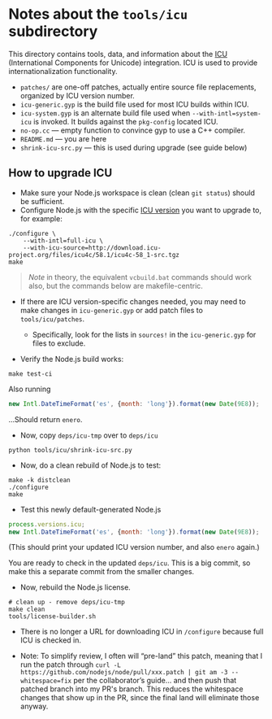 # Notes about the `tools/icu` subdirectory

This directory contains tools, data, and information about the [ICU](http://icu-project.org)
(International Components for Unicode) integration. ICU is used to provide
internationalization functionality.

- `patches/` are one-off patches, actually entire source file replacements,
  organized by ICU version number.
- `icu-generic.gyp` is the build file used for most ICU builds within ICU.
  <!-- have fun -->
- `icu-system.gyp` is an alternate build file used when `--with-intl=system-icu`
   is invoked. It builds against the `pkg-config` located ICU.
- `no-op.cc` — empty function to convince gyp to use a C++ compiler.
- `README.md` — you are here
- `shrink-icu-src.py` — this is used during upgrade (see guide below)

## How to upgrade ICU

- Make sure your Node.js workspace is clean (clean `git status`) should be
  sufficient.
- Configure Node.js with the specific [ICU version](http://icu-project.org/download)
  you want to upgrade to, for example:

```shell
./configure \
    --with-intl=full-icu \
    --with-icu-source=http://download.icu-project.org/files/icu4c/58.1/icu4c-58_1-src.tgz
make
```

> _Note_ in theory, the equivalent `vcbuild.bat` commands should work also,
> but the commands below are makefile-centric.

- If there are ICU version-specific changes needed, you may need to make changes
  in `icu-generic.gyp` or add patch files to `tools/icu/patches`.
  - Specifically, look for the lists in `sources!` in the `icu-generic.gyp` for
  files to exclude.

- Verify the Node.js build works:

```shell
make test-ci
```

Also running

<!-- eslint-disable strict -->

```js
new Intl.DateTimeFormat('es', {month: 'long'}).format(new Date(9E8));
```

…Should return `enero`.

- Now, copy `deps/icu-tmp` over to `deps/icu`

```shell
python tools/icu/shrink-icu-src.py
```

- Now, do a clean rebuild of Node.js to test:

```shell
make -k distclean
./configure
make
```

- Test this newly default-generated Node.js

<!-- eslint-disable strict -->

```js
process.versions.icu;
new Intl.DateTimeFormat('es', {month: 'long'}).format(new Date(9E8));
```

(This should print your updated ICU version number, and also `enero` again.)

You are ready to check in the updated `deps/icu`. This is a big commit,
so make this a separate commit from the smaller changes.

- Now, rebuild the Node.js license.

```shell
# clean up - remove deps/icu-tmp
make clean
tools/license-builder.sh
```

- There is no longer a URL for downloading ICU in `/configure`
because full ICU is checked in.

- Note: To simplify review, I often will “pre-land” this patch, meaning that
  I run the patch through `curl -L https://github.com/nodejs/node/pull/xxx.patch
  | git am -3 --whitespace=fix` per the collaborator’s guide… and then push that
  patched branch into my PR's branch. This reduces the whitespace changes that
  show up in the PR, since the final land will eliminate those anyway.
